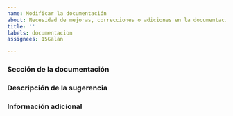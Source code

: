 ```yaml
---
name: Modificar la documentación
about: Necesidad de mejoras, correcciones o adiciones en la documentación
title: ''
labels: documentacion
assignees: 15Galan

---
```


### Sección de la documentación

<!-- Especifica la sección de la documentación sobre la que quieres hacer una sugerencia. -->

### Descripción de la sugerencia

<!-- Proporciona un comentario claro y conciso sobre la sugerencia en cuestión. -->

### Información adicional

<!-- Añade cualquier información adicional que consideres relevante. -->
